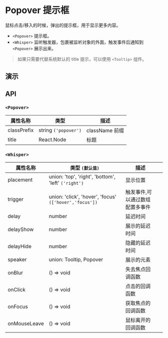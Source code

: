 # Popover 提示框 [<i class="icon icon-edit2" ></i>](https://github.com/rsuite/rsuite.github.io/blob/master/src/components/popover/index.md)

鼠标点击/移入的时候，弹出的提示框，用于显示更多内容。

- `<Popover>` 提示框。
- `<Whisper>` 监听触发器，包裹被监听对象的外面，触发事件后通知到 `<Popover>` 展示出来。

> 如果只需要代替系统默认的 title 提示，可以使用 `<Tooltip>` 组件。

## 演示

<!--{demo}-->


## API

### `<Popover>`

| 属性名称    | 类型                 | 描述           |
| ----------- | -------------------- | -------------- |
| classPrefix | string `('popover')` | className 前缀 |
| title       | React.Node                 | 标题           |



### `<Whisper>`

| 属性名称     | 类型 `(默认值)`                                        | 描述                            |     |
| ------------ | ------------------------------------------------------ | ------------------------------- | --- |
| placement    | union: 'top', 'right', 'bottom', 'left' `('right')`    | 显示位置                        |     |
| trigger      | union: 'click', 'hover', 'focus' `(['hover','focus'])` | 触发事件,可以通过数组配置多事件 |     |
| delay        | number                                                 | 延迟时间                        |     |
| delayShow    | number                                                 | 展示的延迟时间                  |     |
| delayHide    | number                                                 | 隐藏的延迟时间                  |     |
| speaker      | union: Tooltip, Popover                                | 展示的元素                      |     |
| onBlur       | () => void                                               | 失去焦点回调函数                |     |
| onClick      | () => void                                               | 点击的回调函数                  |     |
| onFocus      | () => void                                               | 获取焦点的回调函数              |     |
| onMouseLeave | () => void                                               | 鼠标离开的回调函数               |     |
